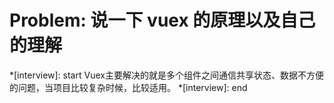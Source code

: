 # Problem: 说一下 vuex 的原理以及自己的理解

*[interview]: start
Vuex主要解决的就是多个组件之间通信共享状态、数据不方便的问题，当项目比较复杂时候，比较适用。
*[interview]: end
